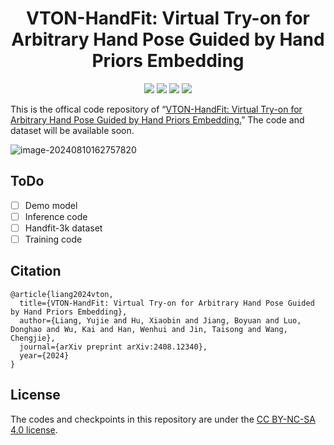

<div align="center">
<h1>VTON-HandFit: Virtual Try-on for Arbitrary Hand Pose Guided by Hand Priors Embedding</h1>

<a href='https://vton-handfit.github.io/'><img src='https://img.shields.io/badge/Project-Page-green'></a>
<a href='https://arxiv.org/pdf/2408.12340'><img src='https://img.shields.io/badge/Paper-Arxiv-red'></a>
<a href=''><img src='https://img.shields.io/badge/%F0%9F%A4%97%20Hugging%20Face-Demo-yellow'></a>
<a href=''><img src='https://img.shields.io/badge/%F0%9F%A4%97%20Hugging%20Face-Model-blue'></a>
</div>

This is the offical code repository of “[VTON-HandFit: Virtual Try-on for Arbitrary Hand Pose Guided by Hand Priors Embedding.](https://arxiv.org/pdf/2408.12340)” The code and dataset will be available soon.

![image-20240810162757820](./images/aaai24_figure1.png)
## ToDo
- [ ] Demo model
- [ ] Inference code
- [ ] Handfit-3k dataset 
- [ ] Training code
## Citation
```
@article{liang2024vton,
  title={VTON-HandFit: Virtual Try-on for Arbitrary Hand Pose Guided by Hand Priors Embedding},
  author={Liang, Yujie and Hu, Xiaobin and Jiang, Boyuan and Luo, Donghao and Wu, Kai and Han, Wenhui and Jin, Taisong and Wang, Chengjie},
  journal={arXiv preprint arXiv:2408.12340},
  year={2024}
}
```
## License
The codes and checkpoints in this repository are under the [CC BY-NC-SA 4.0 license](https://creativecommons.org/licenses/by-nc-sa/4.0/legalcode).